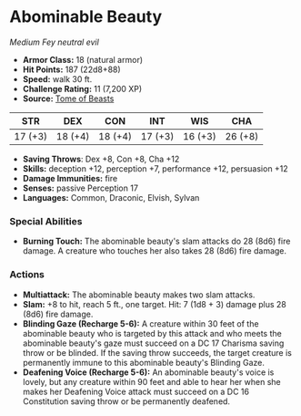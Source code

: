 # Abominable Beauty

*Medium* *Fey* *neutral evil*

- **Armor Class:** 18 (natural armor)
- **Hit Points:** 187 (22d8+88)
- **Speed:** walk 30 ft.
- **Challenge Rating:** 11 (7,200 XP)
- **Source:** [Tome of Beasts](https://koboldpress.com/kpstore/product/tome-of-beasts-for-5th-edition-print/)

| STR | DEX | CON | INT | WIS | CHA |
| --- | --- | --- | --- | --- | --- |
| 17 (+3) | 18 (+4) | 18 (+4) | 17 (+3) | 16 (+3) | 26 (+8) |

- **Saving Throws**: Dex +8, Con +8, Cha +12
- **Skills:** deception +12, perception +7, performance +12, persuasion +12
- **Damage Immunities:** fire
- **Senses:** passive Perception 17
- **Languages:** Common, Draconic, Elvish, Sylvan
### Special Abilities
- **Burning Touch:** The abominable beauty's slam attacks do 28 (8d6) fire damage. A creature who touches her also takes 28 (8d6) fire damage.
### Actions
- **Multiattack:** The abominable beauty makes two slam attacks.
- **Slam:** +8 to hit, reach 5 ft., one target. Hit: 7 (1d8 + 3) damage plus 28 (8d6) fire damage.
- **Blinding Gaze (Recharge 5-6):** A creature within 30 feet of the abominable beauty who is targeted by this attack and who meets the abominable beauty's gaze must succeed on a DC 17 Charisma saving throw or be blinded. If the saving throw succeeds, the target creature is permanently immune to this abominable beauty's Blinding Gaze.
- **Deafening Voice (Recharge 5-6):** An abominable beauty's voice is lovely, but any creature within 90 feet and able to hear her when she makes her Deafening Voice attack must succeed on a DC 16 Constitution saving throw or be permanently deafened.
